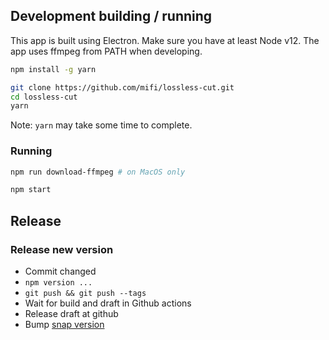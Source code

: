 ## Development building / running

This app is built using Electron.
Make sure you have at least Node v12. The app uses ffmpeg from PATH when developing.

```bash
npm install -g yarn
```

```bash
git clone https://github.com/mifi/lossless-cut.git
cd lossless-cut
yarn
```
Note: `yarn` may take some time to complete.

### Running
```bash
npm run download-ffmpeg # on MacOS only

npm start
```

## Release

### Release new version

- Commit changed
- `npm version ...`
- `git push && git push --tags`
- Wait for build and draft in Github actions
- Release draft at github
- Bump [snap version](https://snapcraft.io/losslesscut/listing)
